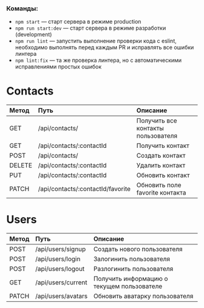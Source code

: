 ### Команды:

- `npm start` &mdash; старт сервера в режиме production
- `npm run start:dev` &mdash; старт сервера в режиме разработки (development)
- `npm run lint` &mdash; запустить выполнение проверки кода с eslint, необходимо выполнять перед каждым PR и исправлять все ошибки линтера
- `npm lint:fix` &mdash; та же проверка линтера, но с автоматическими исправлениями простых ошибок

# Contacts

| Метод  | Путь                              | Описание                           |
| :----- | :-------------------------------- | :--------------------------------- |
| GET    | /api/contacts/                    | Получить все контакты пользователя |
| GET    | /api/contacts/:contactId          | Получить контакт                   |
| POST   | /api/contacts/                    | Создать контакт                    |
| DELETE | /api/contacts/:contactId          | Удалить контакт                    |
| PUT    | /api/contacts/:contactId          | Обновить контакт                   |
| PATCH  | /api/contacts/:contactId/favorite | Обновить поле favorite контакта    |

# Users

| Метод | Путь               | Описание                                   |
| :---- | :----------------- | :----------------------------------------- |
| POST  | /api/users/signup  | Создать нового пользователя                |
| POST  | /api/users/login   | Залогинить пользователя                    |
| POST  | /api/users/logout  | Разлогинить пользователя                   |
| GET   | /api/users/current | Получить информацию о текущем пользователе |
| PATCH | /api/users/avatars | Обновить аватарку пользователя             |
